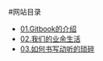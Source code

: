#网站目录
- [01.Gitbook的介绍](01jieshao.md)
- [02.我们的业余生活](02womendeyeyushenghuo.md)
- [03.如何书写动听的琐碎](03ruhejiludongtingdesuosui.md)